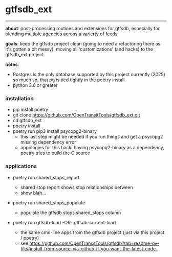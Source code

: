 # gtfsdb_ext
----------
**about**: post-processing routines and extensions for gtfsdb, especially for blending multiple agencies across a varierty of feeds

**goals**: keep the gtfsdb project clean (going to need a refactoring there as it's gotten a bit messy), moving all 'customizations' (and hacks) to the gtfsdb_ext project.

**notes**: 
 - Postgres is the only database supported by this project currently (2025)
   so much so, that pg is tied tightly in the poetry install
 - python 3.6 or greater

### installation 
- pip install poetry
- git clone https://github.com/OpenTransitTools/gtfsdb_ext.git
- cd gtfsdb_ext
- poetry install
- poetry run pip3 install psycopg2-binary 
  - this last step might be needed if you run things and get a psycopg2 missing dependency error
  - appologies for this hack: having psycopg2-binary as a dependency, poetry tries to build the C source

### applications
- poetry run shared_stops_report
  - shared stop report shows stop relationships between 
  - show blah...

- poetry run shared_stops_populate
  - populate the gtfsdb stops.shared_stops column

- poetry run gtfsdb-load -OR- gtfsdb-current-load
  - the same cmd-line apps from the gtfsdb project (just via this project / poetry)
  - see https://github.com/OpenTransitTools/gtfsdb?tab=readme-ov-file#install-from-source-via-github-if-you-want-the-latest-code-
